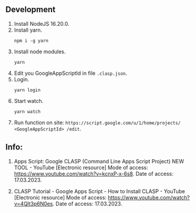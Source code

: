 ## Development

1. Install NodeJS 16.20.0.
1. Install yarn.
   ```
   npm i -g yarn
   ```
1. Install node modules.
   ```
   yarn
   ```
1. Edit you GoogleAppScriptId in file `.clasp.json`.
1. Login.
   ```
   yarn login
   ```
1. Start watch.
   ```
   yarn watch
   ```
1. Run function on site:
   `https://script.google.com/u/1/home/projects/ <GoogleAppScriptId> /edit`.

## Info:

1. Apps Script: Google CLASP (Command Line Apps Script Project) NEW TOOL -
   YouTube [Electronic resource] Mode of access:
   https://www.youtube.com/watch?v=kcnxP-x-6s8. Date of access: 17.03.2023.

1. CLASP Tutorial - Google Apps Script - How to Install CLASP - YouTube
   [Electronic resource] Mode of access:
   https://www.youtube.com/watch?v=4Qlt3p6N0es. Date of access: 17.03.2023.
